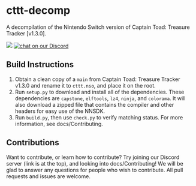 # cttt-decomp
A decompilation of the Nintendo Switch version of Captain Toad: Treasure Tracker [v1.3.0].

<img src="https://img.shields.io/endpoint?url=https://raw.githubusercontent.com/shibbo/cttt-decomp/main/data/percent.json?token=GHSAT0AAAAAABQVV32DV7KL6LDMN74ZLIDSYPGCQBA&style=flat" />
<a href="https://discord.gg/x7qhJKU3QN">
<img src="https://img.shields.io/discord/932498947715522610?logo=discord"
    alt="chat on our Discord"></a>

## Build Instructions

1. Obtain a clean copy of a `main` from Captain Toad: Treasure Tracker v1.3.0 and rename it to `cttt.nso`, and place it on the root.
2. Run `setup.py` to download and install all of the dependencies. These dependencies are `capstone`, `elftools`, `lz4`, `ninja`, and `colorama`. It will also download a zipped file that contains the compiler and other headers for easy use of the NNSDK.
3. Run `build.py`, then use `check.py` to verify matching status. For more information, see docs/Contributing.

## Contributions

Want to contribute, or learn how to contribute? Try joining our Discord server (link is at the top), and looking into docs/Contributing! We will be glad to answer any questions for people who wish to contribute. All pull requests and issues are welcome.